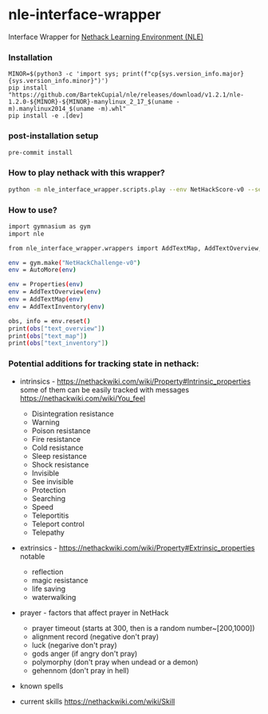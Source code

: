 # nle-interface-wrapper

Interface Wrapper for [Nethack Learning Environment (NLE)](https://github.com/facebookresearch/nle)

### Installation

```
MINOR=$(python3 -c 'import sys; print(f"cp{sys.version_info.major}{sys.version_info.minor}")')
pip install "https://github.com/BartekCupial/nle/releases/download/v1.2.1/nle-1.2.0-${MINOR}-${MINOR}-manylinux_2_17_$(uname -m).manylinux2014_$(uname -m).whl"
pip install -e .[dev]
```

### post-installation setup
```bash
pre-commit install
```

### How to play nethack with this wrapper?

```bash
python -m nle_interface_wrapper.scripts.play --env NetHackScore-v0 --seed 42 --play-mode nle
```

### How to use?

```bash
import gymnasium as gym
import nle

from nle_interface_wrapper.wrappers import AddTextMap, AddTextOverview, AddTextInventory, Properties, AutoMore

env = gym.make("NetHackChallenge-v0")
env = AutoMore(env)

env = Properties(env)
env = AddTextOverview(env)
env = AddTextMap(env)
env = AddTextInventory(env)

obs, info = env.reset()
print(obs["text_overview"])
print(obs["text_map"])
print(obs["text_inventory"])
```

### Potential additions for tracking state in nethack:
- intrinsics - https://nethackwiki.com/wiki/Property#Intrinsic_properties
some of them can be easily tracked with messages https://nethackwiki.com/wiki/You_feel 
    - Disintegration resistance
    - Warning
    - Poison resistance
    - Fire resistance
    - Cold resistance
    - Sleep resistance
    - Shock resistance
    - Invisible
    - See invisible
    - Protection
    - Searching
    - Speed
    - Teleportitis
    - Teleport control
    - Telepathy

- extrinsics - https://nethackwiki.com/wiki/Property#Extrinsic_properties notable
    - reflection
    - magic resistance
    - life saving
    - waterwalking

- prayer - factors that affect prayer in NetHack
    - prayer timeout (starts at 300, then is a random number~[200,1000])
    - alignment record (negative don't pray)
    - luck (negarive don't pray)
    - gods anger (if angry don't pray)
    - polymorphy (don't pray when undead or a demon)
    - gehennom (don't pray in hell)

- known spells 

- current skills https://nethackwiki.com/wiki/Skill